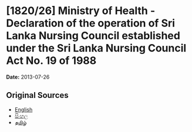 # [1820/26] Ministry of Health - Declaration of the operation of Sri Lanka Nursing Council established under the Sri Lanka Nursing Council Act No. 19 of 1988

**Date:** 2013-07-26

## Original Sources

- [English](https://documents.gov.lk/view/extra-gazettes/2013/7/1820-26_E.pdf)
- [සිංහල](https://documents.gov.lk/view/extra-gazettes/2013/7/1820-26_S.pdf)
- [தமிழ்](https://documents.gov.lk/view/extra-gazettes/2013/7/1820-26_T.pdf)
